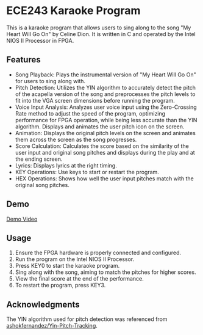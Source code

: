 # ECE243 Karaoke Program
This is a karaoke program that allows users to sing along to the song "My Heart Will Go On" by Celine Dion. It is written in C and operated by the Intel NIOS II Processor in FPGA.


## Features
- Song Playback: Plays the instrumental version of "My Heart Will Go On" for users to sing along with.
- Pitch Detection: Utilizes the YIN algorithm to accurately detect the pitch of the acapella version of the song and preprocesses the pitch levels to fit into the VGA screen dimensions before running the program.
- Voice Input Analysis: Analyzes user voice input using the Zero-Crossing Rate method to adjust the speed of the program, optimizing performance for FPGA operation, while being less accurate than the YIN algorithm. Displays and animates the user pitch icon on the screen.
- Animation: Displays the original pitch levels on the screen and animates them across the screen as the song progresses.
- Score Calculation: Calculates the score based on the similarity of the user input and original song pitches and displays during the play and at the ending screen.
- Lyrics: Displays lyrics at the right timing.
- KEY Operations: Use keys to start or restart the program.
- HEX Operations: Shows how well the user input pitches match with the original song pitches.

## Demo
[Demo Video](https://github.com/ashokfernandez/Yin-Pitch-Tracking/tree/master)

## Usage
1. Ensure the FPGA hardware is properly connected and configured.
2. Run the program on the Intel NIOS II Processor.
3. Press KEY0 to start the karaoke program.
4. Sing along with the song, aiming to match the pitches for higher scores.
5. View the final score at the end of the performance.
6. To restart the program, press KEY3.

## Acknowledgments
The YIN algorithm used for pitch detection was referenced from [ashokfernandez/Yin-Pitch-Tracking](https://github.com/ashokfernandez/Yin-Pitch-Tracking/tree/master).
